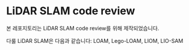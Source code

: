 # LiDAR SLAM code review

본 레포지토리는 LiDAR SLAM code review를 위해 제작되었습니다.

다룰 LiDAR SLAM은 다음과 같습니다:
LOAM, Lego-LOAM, LIOM, LIO-SAM
